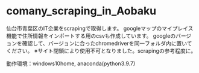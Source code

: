 # comany_scraping_in_Aobaku
仙台市青葉区のIT企業をscrapingで取得します。
googleマップのマイプレイス機能で住所情報をインポートする用のcsvも作成しています。
googleのバージョンを確認して、バージョンに合ったchromedriverを同一フォルダ内に置いてください。
※サイト閉鎖により使用不可となりました。scrapingの参考程度に。

動作環境：windows10home, anaconda(python3.9.7)
